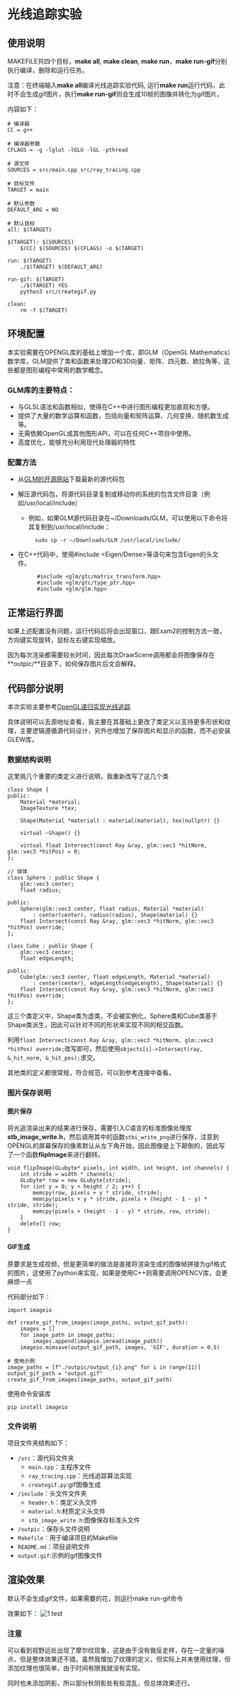 # 光线追踪实验
## 使用说明

MAKEFILE共四个目标，**make all**, **make clean**, **make run**，**make run-gif**分别执行编译，删除和运行任务。

注意：在终端输入**make all**编译光线追踪实验代码, 运行**make run**运行代码，此时不会生成gif图片，执行**make run-gif**则会生成10帧的图像并转化为gif图片。

内容如下：
```
# 编译器
CC = g++

# 编译器参数
CFLAGS = -g -lglut -lGLU -lGL -pthread 

# 源文件
SOURCES = src/main.cpp src/ray_tracing.cpp

# 目标文件
TARGET = main

# 默认参数
DEFAULT_ARG = NO

# 默认目标
all: $(TARGET)

$(TARGET): $(SOURCES)
	$(CC) $(SOURCES) $(CFLAGS) -o $(TARGET)

run: $(TARGET)
	./$(TARGET) $(DEFAULT_ARG)

run-gif: $(TARGET)
	./$(TARGET) YES
	python3 src/creategif.py

clean:
	rm -f $(TARGET)
```
## 环境配置
本实验需要在OPENGL库的基础上增加一个库，即GLM（OpenGL Mathematics）数学库，GLM提供了类和函数来处理2D和3D向量、矩阵、四元数、欧拉角等，这些都是图形编程中常用的数学概念。
### GLM库的主要特点：

- 与GLSL语法和函数相似，使得在C++中进行图形编程更加直观和方便。
- 提供了大量的数学运算和函数，包括向量和矩阵运算、几何变换、随机数生成等。
- 无需依赖OpenGL或其他图形API，可以在任何C++项目中使用。
- 高度优化，能够充分利用现代处理器的特性

### 配置方法

- 从[GLM的开源网站](https://github.com/g-truc/glm/releases/tag/0.9.8.0)下载最新的源代码包

- 解压源代码包，将源代码目录复制或移动你的系统的包含文件目录（例如/usr/local/include）
    
    - 例如，如果GLM源代码目录在~/Downloads/GLM，可以使用以下命令将其复制到/usr/local/include：
        
            sudo cp -r ~/Downloads/GLM /usr/local/include/
            

- 在C++代码中，使用#include <Eigen/Dense>等语句来包含Eigen的头文件。
            
            #include <glm/gtc/matrix_transform.hpp>
            #include <glm/gtc/type_ptr.hpp>
            #include <glm/glm.hpp>


## 正常运行界面
如果上述配置没有问题，运行代码后将会出现窗口，跟Exam2的控制方法一致，方向键实现旋转，鼠标左右键实现缩放。

因为每次渲染都需要较长时间，因此每次DrawScene调用都会将图像保存在**outpic/**目录下，如何保存图片后文会解释。

## 代码部分说明
本次实验主要参考[OpenGL递归实现光线追踪](https://blog.csdn.net/weixin_59008623/article/details/126163209)

具体说明可以去源地址查看，我主要在其基础上更改了类定义以支持更多形状和纹理，主要逻辑遵循源代码设计，另外也增加了保存图片和显示的函数，而不必安装GLEW库，

### 数据结构说明

这里挑几个重要的类定义进行说明，我重新改写了这几个类
```
class Shape {
public:
    Material *material;
    ImageTexture *tex;

    Shape(Material *material) : material(material), tex(nullptr) {}

    virtual ~Shape() {}

    virtual float Intersect(const Ray &ray, glm::vec3 *hitNorm, glm::vec3 *hitPos) = 0;
};

// 球体
class Sphere : public Shape {
    glm::vec3 center;
    float radius;

public:
    Sphere(glm::vec3 center, float radius, Material *material)
        : center(center), radius(radius), Shape(material) {}
    float Intersect(const Ray &ray, glm::vec3 *hitNorm, glm::vec3 *hitPos) override;
};

class Cube : public Shape {
    glm::vec3 center;
    float edgeLength;

public:
    Cube(glm::vec3 center, float edgeLength, Material *material)
        : center(center), edgeLength(edgeLength), Shape(material) {}
    float Intersect(const Ray &ray, glm::vec3 *hitNorm, glm::vec3 *hitPos) override;
};
```

这三个类定义中，Shape类为虚类，不会被实例化，Sphere类和Cube类基于Shape类派生，因此可以针对不同的形状来实现不同的相交函数。

利用```float Intersect(const Ray &ray, glm::vec3 *hitNorm, glm::vec3 *hitPos) override;```改写即可，然后使用```objects[i]->Intersect(ray, &_hit_norm, &_hit_pos);```求交。

其他类的定义都很常规，符合规范，可以到参考连接中查看。

### 图片保存说明
#### 图片保存

将光追渲染出来的结果进行保存，需要引入C语言的标准图像处理库**stb_image_write.h**，然后调用其中的函数```stbi_write_png```进行保存，注意到OPENGL的屏幕保存的像素默认从左下角开始，因此图像是上下颠倒的，因此写了一个函数**flipImage**来进行翻转。

```
void flipImage(GLubyte* pixels, int width, int height, int channels) {
    int stride = width * channels;
    GLubyte* row = new GLubyte[stride];
    for (int y = 0; y < height / 2; y++) {
        memcpy(row, pixels + y * stride, stride);
        memcpy(pixels + y * stride, pixels + (height - 1 - y) * stride, stride);
        memcpy(pixels + (height - 1 - y) * stride, row, stride);
    }
    delete[] row;
}
```
#### GIF生成
原要求是生成视频，但是更简单的做法是直接将渲染生成的图像帧拼接为gif格式的图片，这使用了python来实现，如果是使用C++则需要调用OPENCV库，会更麻烦一点

代码部分如下：
```
import imageio

def create_gif_from_images(image_paths, output_gif_path):
    images = []
    for image_path in image_paths:
        images.append(imageio.imread(image_path))
    imageio.mimsave(output_gif_path, images, 'GIF', duration = 0.5)

# 使用示例
image_paths = [f"./outpic/output_{i}.png" for i in range(11)]
output_gif_path = "output.gif"
create_gif_from_images(image_paths, output_gif_path)
```
使用命令安装库
    
    pip install imageio

### 文件说明
项目文件夹结构如下：

- `/src`：源代码文件夹
  - `main.cpp`：主程序文件
  - `ray_tracing.cpp`：光线追踪算法实现
  - `creategif.py`:gif图像生成
- `/include`：头文件文件夹
  - `header.h`：类定义头文件
  - `material.h`:材质定义头文件
  - `stb_image_write.h`:图像保存标准头文件
- `/outpic`：保存头文件说明
- `Makefile`：用于编译项目的Makefile
- `README.md`：项目说明文件
- `output.gif`:示例的gif图像文件

## 渲染效果
默认不会生成gif文件，如果需要的花，则运行make run-gif命令

效果如下：
![1 test](./outpic/output_0.png)

### 注意
可以看到视野远处出现了摩尔纹现象，这是由于没有做反走样，存在一定量的噪点，但是整体效果还不错。虽然我增加了纹理的定义，但实际上并未使用纹理，但添加纹理也很简单，由于时间有限我就没有实现。

同时也未添加阴影，所以部分秋阴影处有些混乱，但总体效果还行。